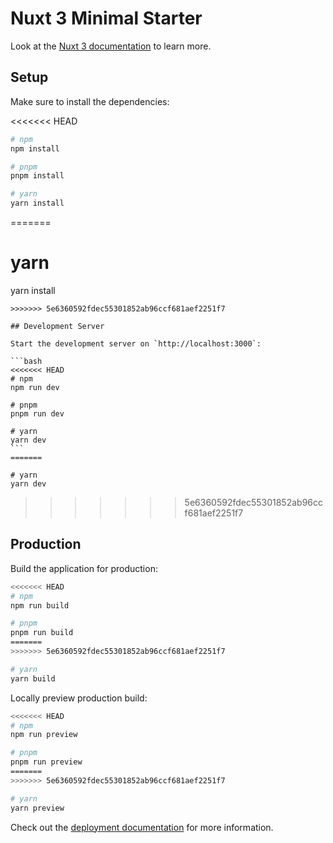 # Nuxt 3 Minimal Starter

Look at the [Nuxt 3 documentation](https://nuxt.com/docs/getting-started/introduction) to learn more.

## Setup

Make sure to install the dependencies:

<<<<<<< HEAD
```bash
# npm
npm install

# pnpm
pnpm install

# yarn
yarn install
```
=======
# yarn

yarn install

````
>>>>>>> 5e6360592fdec55301852ab96ccf681aef2251f7

## Development Server

Start the development server on `http://localhost:3000`:

```bash
<<<<<<< HEAD
# npm
npm run dev

# pnpm
pnpm run dev

# yarn
yarn dev
```
=======

# yarn
yarn dev
````
>>>>>>> 5e6360592fdec55301852ab96ccf681aef2251f7

## Production

Build the application for production:

```bash
<<<<<<< HEAD
# npm
npm run build

# pnpm
pnpm run build
=======
>>>>>>> 5e6360592fdec55301852ab96ccf681aef2251f7

# yarn
yarn build
```

Locally preview production build:

```bash
<<<<<<< HEAD
# npm
npm run preview

# pnpm
pnpm run preview
=======
>>>>>>> 5e6360592fdec55301852ab96ccf681aef2251f7

# yarn
yarn preview
```

Check out the [deployment documentation](https://nuxt.com/docs/getting-started/deployment) for more information.
